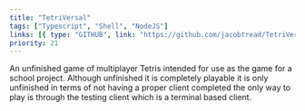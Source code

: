 ```yaml
---
title: "TetriVersal"
tags: ["Typescript", "Shell", "NodeJS"]
links: [{ type: "GITHUB", link: "https://github.com/jacobtread/TetriVersal" }]
priority: 21
---
```


An unfinished game of multiplayer Tetris intended for use as the game for a school project.
Although unfinished it is completely playable it is only unfinished in terms of not having
a proper client completed the only way to play is through the testing client which is a
terminal based client.
